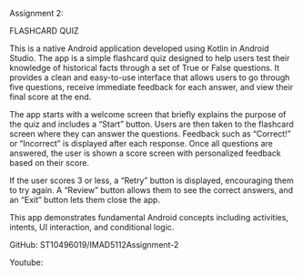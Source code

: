 Assignment 2: 
 
FLASHCARD QUIZ 

 

This is a native Android application developed using Kotlin in Android Studio. The app is a simple flashcard quiz designed to help users test their knowledge of historical facts through a set of True or False questions. It provides a clean and easy-to-use interface that allows users to go through five questions, receive immediate feedback for each answer, and view their final score at the end. 

The app starts with a welcome screen that briefly explains the purpose of the quiz and includes a “Start” button. Users are then taken to the flashcard screen where they can answer the questions. Feedback such as “Correct!” or “Incorrect” is displayed after each response. Once all questions are answered, the user is shown a score screen with personalized feedback based on their score. 

If the user scores 3 or less, a “Retry” button is displayed, encouraging them to try again. A “Review” button allows them to see the correct answers, and an “Exit” button lets them close the app. 

This app demonstrates fundamental Android concepts including activities, intents, UI interaction, and conditional logic. 

GitHub:
ST10496019/IMAD5112Assignment-2 

Youtube:
